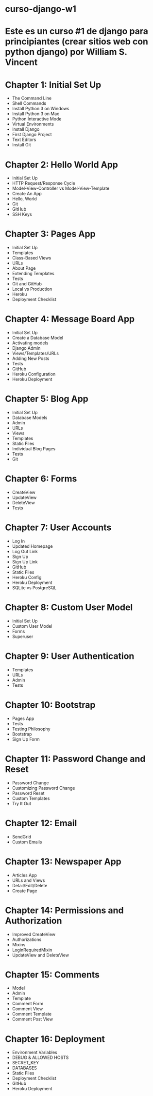 
# curso-django-w1
# Este es un curso #1 de django para principiantes (crear sitios web con python django) por William S. Vincent

# Chapter 1: Initial Set Up 
* The Command Line 
* Shell Commands 
* Install Python 3 on Windows 
* Install Python 3 on Mac 
* Python Interactive Mode 
* Virtual Environments 
* Install Django 
* First Django Project 
* Text Editors 
* Install Git 

# Chapter 2: Hello World App 
* Initial Set Up 
* HTTP Request/Response Cycle 
* Model-View-Controller vs Model-View-Template 
* Create An App 
* Hello, World 
* Git 
* GitHub 
* SSH Keys 

# Chapter 3: Pages App 
* Initial Set Up 
* Templates 
* Class-Based Views 
* URLs 
* About Page 
* Extending Templates 
* Tests 
* Git and GitHub 
* Local vs Production 
* Heroku 
* Deployment Checklist 

# Chapter 4: Message Board App 
* Initial Set Up 
* Create a Database Model 
* Activating models 
* Django Admin 
* Views/Templates/URLs 
* Adding New Posts 
* Tests 
* GitHub 
* Heroku Configuration 
* Heroku Deployment 

# Chapter 5: Blog App 
* Initial Set Up 
* Database Models 
* Admin 
* URLs 
* Views 
* Templates 
* Static Files 
* Individual Blog Pages 
* Tests 
* Git 

# Chapter 6: Forms 
* CreateView 
* UpdateView 
* DeleteView 
* Tests 

# Chapter 7: User Accounts 
* Log In 
* Updated Homepage 
* Log Out Link 
* Sign Up 
* Sign Up Link 
* GitHub 
* Static Files 
* Heroku Config 
* Heroku Deployment 
* SQLite vs PostgreSQL 

# Chapter 8: Custom User Model 
* Initial Set Up 
* Custom User Model 
* Forms 
* Superuser 

# Chapter 9: User Authentication 
* Templates 
* URLs 
* Admin 
* Tests 

# Chapter 10: Bootstrap 
* Pages App 
* Tests 
* Testing Philosophy 
* Bootstrap 
* Sign Up Form 

# Chapter 11: Password Change and Reset 
* Password Change 
* Customizing Password Change 
* Password Reset 
* Custom Templates 
* Try It Out 

# Chapter 12: Email 
* SendGrid 
* Custom Emails 

# Chapter 13: Newspaper App 
* Articles App 
* URLs and Views 
* Detail/Edit/Delete 
* Create Page 

# Chapter 14: Permissions and Authorization 
* Improved CreateView 
* Authorizations 
* Mixins 
* LoginRequiredMixin 
* UpdateView and DeleteView 

# Chapter 15: Comments 
* Model 
* Admin 
* Template 
* Comment Form 
* Comment View 
* Comment Template 
* Comment Post View 

# Chapter 16: Deployment 
* Environment Variables 
* DEBUG & ALLOWED HOSTS 
* SECRET_KEY 
* DATABASES 
* Static Files 
* Deployment Checklist 
* GitHub 
* Heroku Deployment 

